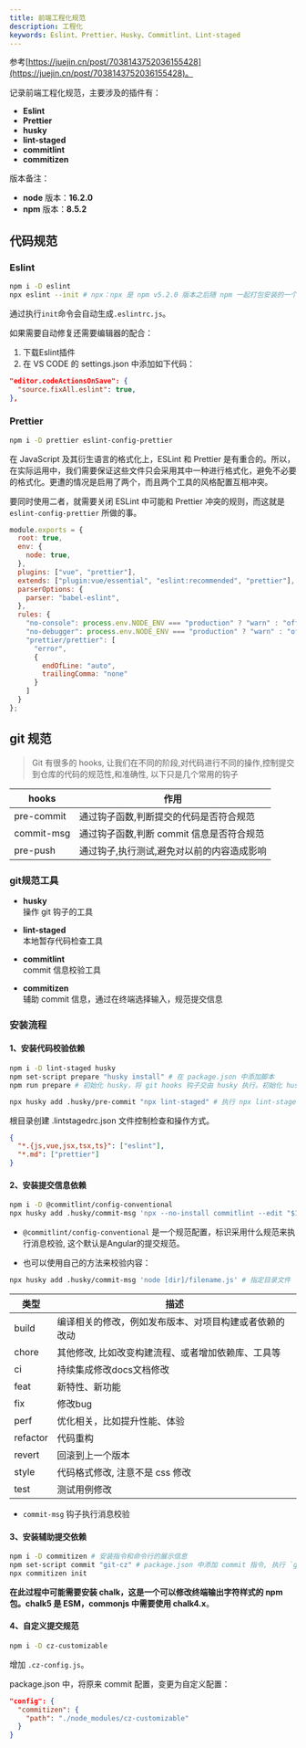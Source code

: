```yaml
---
title: 前端工程化规范
description: 工程化
keywords: Eslint、Prettier、Husky、Commitlint、Lint-staged
---
```


参考[https://juejin.cn/post/7038143752036155428](https://juejin.cn/post/7038143752036155428)。

记录前端工程化规范，主要涉及的插件有：

* **Eslint**
* **Prettier**
* **husky**
* **lint-staged**
* **commitlint**
* **commitizen**

版本备注：

* **node** 版本：**16.2.0**
* **npm** 版本：**8.5.2**

## 代码规范

### Eslint

```sh
npm i -D eslint
npx eslint --init # npx：npx 是 npm v5.2.0 版本之后随 npm 一起打包安装的一个包执行器，可以直接使用 npx 命令去执行指令
```

通过执行`init`命令会自动生成`.eslintrc.js`。

如果需要自动修复还需要编辑器的配合：

1. 下载Eslint插件
2. 在 VS CODE 的 settings.json 中添加如下代码：

```json
"editor.codeActionsOnSave": {
  "source.fixAll.eslint": true,
},
```

### Prettier

```sh
npm i -D prettier eslint-config-prettier
```

在 JavaScript 及其衍生语言的格式化上，ESLint 和 Prettier 是有重合的。所以，在实际运用中，我们需要保证这些文件只会采用其中一种进行格式化，避免不必要的格式化。更遭的情况是启用了两个，而且两个工具的风格配置互相冲突。

要同时使用二者，就需要关闭 ESLint 中可能和 Prettier 冲突的规则，而这就是 `eslint-config-prettier` 所做的事。

```js
module.exports = {
  root: true,
  env: {
    node: true,
  },
  plugins: ["vue", "prettier"],
  extends: ["plugin:vue/essential", "eslint:recommended", "prettier"],
  parserOptions: {
    parser: "babel-eslint",
  },
  rules: {
    "no-console": process.env.NODE_ENV === "production" ? "warn" : "off",
    "no-debugger": process.env.NODE_ENV === "production" ? "warn" : "off",
    "prettier/prettier": [
      "error",
      {
        endOfLine: "auto",
        trailingComma: "none"
      }
    ]
  }
};
```

## git 规范

> Git 有很多的 hooks, 让我们在不同的阶段,对代码进行不同的操作,控制提交到仓库的代码的规范性,和准确性, 以下只是几个常用的钩子

| hooks      | 作用                                       |
|------------|------------------------------------------|
| pre-commit | 通过钩子函数,判断提交的代码是否符合规范    |
| commit-msg | 通过钩子函数,判断 commit 信息是否符合规范  |
| pre-push   | 通过钩子,执行测试,避免对以前的内容造成影响 |

### git规范工具

* **husky**  
操作 git 钩子的工具

* **lint-staged**  
本地暂存代码检查工具

* **commitlint**  
commit 信息校验工具

* **commitizen**  
辅助 commit 信息，通过在终端选择输入，规范提交信息

### 安装流程

#### 1、安装代码校验依赖

```sh
npm i -D lint-staged husky
npm set-script prepare "husky install" # 在 package.json 中添加脚本
npm run prepare # 初始化 husky，将 git hooks 钩子交由 husky 执行。初始化 husky 后, 会在根目录创建 .husky 文件夹
```

```sh
npx husky add .husky/pre-commit "npx lint-staged" # 执行 npx lint-staged 指令
```

根目录创建 .lintstagedrc.json 文件控制检查和操作方式。

```json
{
  "*.{js,vue,jsx,tsx,ts}": ["eslint"],
  "*.md": ["prettier"]
}
```

#### 2、安装提交信息依赖

```sh
npm i -D @commitlint/config-conventional
npx husky add .husky/commit-msg 'npx --no-install commitlint --edit "$1"'
```

* `@commitlint/config-conventional` 是一个规范配置，标识采用什么规范来执行消息校验, 这个默认是Angular的提交规范。

* 也可以使用自己的方法来校验内容：

```sh
npx husky add .husky/commit-msg 'node [dir]/filename.js' # 指定目录文件
```

类型 | 描述 |
| -- | -- |
| build | 编译相关的修改，例如发布版本、对项目构建或者依赖的改动 |
| chore | 其他修改, 比如改变构建流程、或者增加依赖库、工具等 |
| ci | 持续集成修改docs文档修改 |
| feat | 新特性、新功能 |
| fix | 修改bug |
| perf | 优化相关，比如提升性能、体验 |
| refactor | 代码重构 |
| revert | 回滚到上一个版本 |
| style | 代码格式修改, 注意不是 css 修改 |
| test | 测试用例修改 |

* `commit-msg` 钩子执行消息校验

#### 3、安装辅助提交依赖

```sh
npm i -D commitizen # 安装指令和命令行的展示信息
npm set-script commit "git-cz" # package.json 中添加 commit 指令, 执行 `git-cz` 指令
npx commitizen init 
```

**在此过程中可能需要安装 chalk，这是一个可以修改终端输出字符样式的 npm 包。chalk5 是 ESM，commonjs 中需要使用 chalk4.x**。

#### 4、自定义提交规范

```sh
npm i -D cz-customizable
```

增加 `.cz-config.js`。

package.json 中，将原来 commit 配置，变更为自定义配置：

```json
"config": {
  "commitizen": {
    "path": "./node_modules/cz-customizable"
  }
}
```
